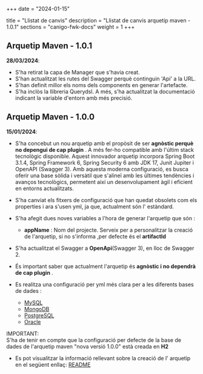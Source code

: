 +++
date        = "2024-01-15"

title       = "Llistat de canvis"
description = "Llistat de canvis arquetip maven - 1.0.1"
sections    = "canigo-fwk-docs"
weight		= 1
+++
## Arquetip Maven - 1.0.1
**28/03/2024**:


- S'ha retirat la capa de Manager que s'havia creat. 
- S'han actualitzat les rutes del Swagger perquè continguin 'Api' a la URL. 
- S'han definit millor els noms dels components en generar l'artefacte. 
- S'ha inclòs la llibreria Querydsl. A més, s'ha actualitzat la documentació indicant la variable d'entorn amb més precisió.

## Arquetip Maven - 1.0.0

**15/01/2024**:
- S'ha concebut un nou arquetip amb el propòsit de ser **agnòstic perquè no depengui  de cap plugin** .
  A més fer-ho compatible amb l'últim stack tecnològic disponible.
  Aquest innovador arquetip incorpora Spring Boot 3.1.4, Spring Framework 6, Spring Security 6 amb JDK 17, 
  Junit Jupiter i OpenAPI (Swagger 3). Amb aquesta moderna configuració, 
  es busca oferir una base sòlida i versàtil que s'alineï amb les últimes tendències i avanços tecnològics, 
  permetent així un desenvolupament àgil i eficient en entorns actualitzats.
- S'ha canviat els fitxers de configuració que han quedat obsolets com els properties i ara s'usen yml, ja que, actualment són l' estàndard.
- S'ha afegit dues noves variables a l'hora de generar l'arquetip que són :

  - **appName** :    Nom del projecte.
                     Serveix per a personalitzar la creació de l'arquetip, si no s'informa ,per defecte és el **artifactId**

- S'ha actualitzat el Swagger a **OpenApi**(Swagger 3), en lloc de Swagger 2.
- És important saber que actualment l'arquetip és **agnòstic i no dependrà de cap plugin** .
- Es realitza una configuració per yml més clara per a les diferents bases de dades :
  - [MySQL](/guies/2023-01-15-Guia-actualizacio-del-projecte-per-a-implementar-MYSQL)
  - [MongoDB](/guies/2023-01-15-Guia-actualizacio-del-projecte-per-a-implementar-MONGODB)
  - [PostgreSQL](/guies/2023-01-15-Guia-actualizacio-del-projecte-per-a-implementar-POSTGRESQL)
  - [Oracle](/guies/2023-01-15-Guia-actualizacio-del-projecte-per-a-implementar-ORACLE)

<div class="message information">
IMPORTANT: <br>
S'ha de tenir en compte que la configuració per defecte de la base de dades de l'arquetip maven
"nova versió 1.0.0" està creada en <b>H2 </b>
</div>

- Es pot visualitzar la informació rellevant sobre la creació de l' arquetip en el següent enllaç:
[README](/plataformes/canigo/entorn-de-desenvolupament/arquetip-maven/nova-versio/1.0.1/documentacio)
